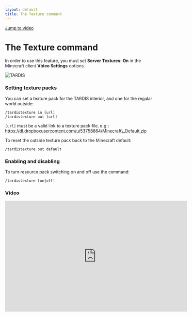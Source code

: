 ```yaml
---
layout: default
title: The Texture command
---
```


[Jump to video](#video)

# The Texture command

In order to use this feature, you must set **Server Textures: On** in the Minecraft client **Video Settings** options.

![TARDIS](images/docs/servertextureson.jpg)

### Setting texture packs

You can set a texture pack for the TARDIS interior, and one for the regular world outside:

    /tardistexture in [url]
    /tardistexture out [url]

`[url]` must be a valid link to a texture pack file,
e.g.: https://dl.dropboxusercontent.com/u/53758864/Minecraft\_Default.zip

To reset the outside texture pack back to the Minecraft default:

    /tardistexture out default

### Enabling and disabling

To turn resource pack switching on and off use the command:

    /tardistexture [on|off]

### Video

<iframe src="https://player.vimeo.com/video/66056277" width="600" height="366" frameborder="0" webkitallowfullscreen mozallowfullscreen allowfullscreen></iframe>